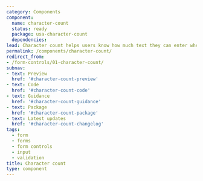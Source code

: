 ```yaml
---
category: Components
component:
  name: character-count
  status: ready
  package: usa-character-count
  dependencies:
lead: Character count helps users know how much text they can enter when there is a limit on the number of characters.
permalink: /components/character-count/
redirect_from:
- /form-controls/01-character-count/
subnav:
- text: Preview
  href: '#character-count-preview'
- text: Code
  href: '#character-count-code'
- text: Guidance
  href: '#character-count-guidance'
- text: Package
  href: '#character-count-package'
- text: Latest updates
  href: '#character-count-changelog'
tags:
  - form
  - forms
  - form controls
  - input
  - validation
title: Character count
type: component
---
```

